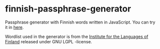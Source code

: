# finnish-passphrase-generator
Passphrase generator with Finnish words written in JavaScript. You can try it in [here](https://attepee.github.io/finnish-passphrase-generator/).

Wordlist used in the generator is from the [Institute for the Languages of Finland](https://kaino.kotus.fi/sanat/nykysuomi/) released under GNU LGPL -license.
